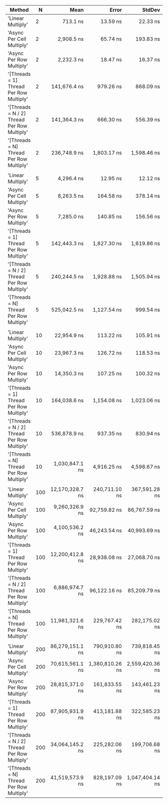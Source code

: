 ﻿| Method                                      | N   |            Mean |           Error |          StdDev |          Median |  Ratio | RatioSD |
|---------------------------------------------|-----|----------------:|----------------:|----------------:|----------------:|-------:|--------:|
| 'Linear Multiply'                           | 2   |        713.1 ns |        13.59 ns |        22.33 ns |        701.4 ns |   1.00 |    0.00 |
| 'Async Per Cell Multiply'                   | 2   |      2,908.5 ns |        65.74 ns |       193.83 ns |      2,840.1 ns |   4.24 |    0.27 |
| 'Async Per Row Multiply'                    | 2   |      2,232.3 ns |        18.47 ns |        16.37 ns |      2,233.4 ns |   3.08 |    0.09 |
| '[Threads = 1] Thread Per Row Multiply'     | 2   |    141,676.4 ns |       979.26 ns |       868.09 ns |    141,451.8 ns | 195.70 |    6.16 |
| '[Threads = N / 2] Thread Per Row Multiply' | 2   |    141,364.3 ns |       666.30 ns |       556.39 ns |    141,217.7 ns | 194.70 |    6.64 |
| '[Threads = N] Thread Per Row Multiply'     | 2   |    236,748.9 ns |     1,803.17 ns |     1,598.46 ns |    236,485.4 ns | 327.06 |   11.66 |
|                                             |     |                 |                 |                 |                 |        |         |
| 'Linear Multiply'                           | 5   |      4,296.4 ns |        12.95 ns |        12.12 ns |      4,296.5 ns |   1.00 |    0.00 |
| 'Async Per Cell Multiply'                   | 5   |      8,263.5 ns |       164.58 ns |       378.14 ns |      8,180.4 ns |   1.92 |    0.09 |
| 'Async Per Row Multiply'                    | 5   |      7,285.0 ns |       140.85 ns |       156.56 ns |      7,294.8 ns |   1.70 |    0.04 |
| '[Threads = 1] Thread Per Row Multiply'     | 5   |    142,443.3 ns |     1,827.30 ns |     1,619.86 ns |    141,859.7 ns |  33.17 |    0.34 |
| '[Threads = N / 2] Thread Per Row Multiply' | 5   |    240,244.5 ns |     1,928.88 ns |     1,505.94 ns |    240,347.6 ns |  55.93 |    0.37 |
| '[Threads = N] Thread Per Row Multiply'     | 5   |    525,042.5 ns |     1,127.54 ns |       999.54 ns |    525,046.7 ns | 122.25 |    0.38 |
|                                             |     |                 |                 |                 |                 |        |         |
| 'Linear Multiply'                           | 10  |     22,954.9 ns |       113.22 ns |       105.91 ns |     22,933.2 ns |   1.00 |    0.00 |
| 'Async Per Cell Multiply'                   | 10  |     23,967.3 ns |       126.72 ns |       118.53 ns |     23,952.7 ns |   1.04 |    0.01 |
| 'Async Per Row Multiply'                    | 10  |     14,350.3 ns |       107.25 ns |       100.32 ns |     14,371.0 ns |   0.63 |    0.00 |
| '[Threads = 1] Thread Per Row Multiply'     | 10  |    164,038.6 ns |     1,154.08 ns |     1,023.06 ns |    164,162.3 ns |   7.14 |    0.05 |
| '[Threads = N / 2] Thread Per Row Multiply' | 10  |    536,878.9 ns |       937.35 ns |       830.94 ns |    536,901.1 ns |  23.38 |    0.09 |
| '[Threads = N] Thread Per Row Multiply'     | 10  |  1,030,847.1 ns |     4,916.25 ns |     4,598.67 ns |  1,030,001.2 ns |  44.91 |    0.26 |
|                                             |     |                 |                 |                 |                 |        |         |
| 'Linear Multiply'                           | 100 | 12,170,328.7 ns |   240,711.10 ns |   367,591.28 ns | 12,077,534.4 ns |   1.00 |    0.00 |
| 'Async Per Cell Multiply'                   | 100 |  9,260,326.9 ns |    92,759.82 ns |    86,767.59 ns |  9,252,940.6 ns |   0.75 |    0.03 |
| 'Async Per Row Multiply'                    | 100 |  4,100,536.2 ns |    46,243.54 ns |    40,993.69 ns |  4,108,462.5 ns |   0.33 |    0.01 |
| '[Threads = 1] Thread Per Row Multiply'     | 100 | 12,200,412.8 ns |    28,938.08 ns |    27,068.70 ns | 12,195,131.2 ns |   0.99 |    0.03 |
| '[Threads = N / 2] Thread Per Row Multiply' | 100 |  6,886,974.7 ns |    96,122.16 ns |    85,209.79 ns |  6,871,453.1 ns |   0.56 |    0.02 |
| '[Threads = N] Thread Per Row Multiply'     | 100 | 11,981,321.6 ns |   229,767.42 ns |   282,175.02 ns | 11,885,775.8 ns |   0.97 |    0.04 |
|                                             |     |                 |                 |                 |                 |        |         |
| 'Linear Multiply'                           | 200 | 86,279,151.1 ns |   790,910.80 ns |   739,818.45 ns | 85,941,400.0 ns |   1.00 |    0.00 |
| 'Async Per Cell Multiply'                   | 200 | 70,615,561.1 ns | 1,380,810.26 ns | 2,559,420.36 ns | 70,333,314.3 ns |   0.81 |    0.03 |
| 'Async Per Row Multiply'                    | 200 | 28,815,371.0 ns |   161,833.55 ns |   143,461.23 ns | 28,828,070.3 ns |   0.33 |    0.00 |
| '[Threads = 1] Thread Per Row Multiply'     | 200 | 87,905,931.9 ns |   413,181.88 ns |   322,585.23 ns | 87,793,266.7 ns |   1.02 |    0.01 |
| '[Threads = N / 2] Thread Per Row Multiply' | 200 | 34,064,145.2 ns |   225,282.06 ns |   199,706.68 ns | 34,043,256.7 ns |   0.39 |    0.00 |
| '[Threads = N] Thread Per Row Multiply'     | 200 | 41,519,573.9 ns |   828,197.09 ns | 1,047,404.14 ns | 40,975,253.8 ns |   0.49 |    0.01 |
